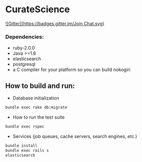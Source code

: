 # CurateScience
[![Gitter](https://badges.gitter.im/Join Chat.svg)](https://gitter.im/ScienceCommons/api?utm_source=badge&utm_medium=badge&utm_campaign=pr-badge&utm_content=badge)

### Dependencies:
* ruby-2.0.0
* Java >=1.6
* elasticsearch
* postgresql
* a C compiler for your platform so you can build nokogiri

## How to build and run:

* Database initialization

```bash
bundle exec rake db:migrate
```

* How to run the test suite

```bash
bundle exec rspec
```

* Services (job queues, cache servers, search engines, etc.)

```bash
bundle install
bundle exec rails s
elasticsearch
```
